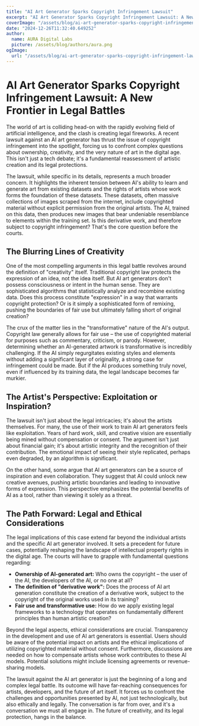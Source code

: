 ```yaml
---
title: "AI Art Generator Sparks Copyright Infringement Lawsuit"
excerpt: "AI Art Generator Sparks Copyright Infringement Lawsuit: A New Frontier in Legal Battles  The world of art is colliding head-on with the rapidly evol"
coverImage: "/assets/blog/ai-art-generator-sparks-copyright-infringement-lawsuit.jpg"
date: "2024-12-26T11:32:40.649252"
author:
  name: AURA Digital Labs
  picture: /assets/blog/authors/aura.png
ogImage:
  url: "/assets/blog/ai-art-generator-sparks-copyright-infringement-lawsuit.jpg"
---
```


# AI Art Generator Sparks Copyright Infringement Lawsuit: A New Frontier in Legal Battles

The world of art is colliding head-on with the rapidly evolving field of artificial intelligence, and the clash is creating legal fireworks.  A recent lawsuit against an AI art generator has thrust the issue of copyright infringement into the spotlight, forcing us to confront complex questions about ownership, creativity, and the very nature of art in the digital age. This isn't just a tech debate; it's a fundamental reassessment of artistic creation and its legal protections.

The lawsuit, while specific in its details, represents a much broader concern.  It highlights the inherent tension between AI's ability to learn and generate art from existing datasets and the rights of artists whose work forms the foundation of these datasets.  These datasets, often massive collections of images scraped from the internet, include copyrighted material without explicit permission from the original artists.  The AI, trained on this data, then produces new images that bear undeniable resemblance to elements within the training set.  Is this derivative work, and therefore subject to copyright infringement?  That's the core question before the courts.


## The Blurring Lines of Creativity

One of the most compelling arguments in this legal battle revolves around the definition of "creativity" itself.  Traditional copyright law protects the expression of an idea, not the idea itself.  But AI art generators don't possess consciousness or intent in the human sense. They are sophisticated algorithms that statistically analyze and recombine existing data.  Does this process constitute "expression" in a way that warrants copyright protection? Or is it simply a sophisticated form of remixing, pushing the boundaries of fair use but ultimately falling short of original creation?

The crux of the matter lies in the "transformative" nature of the AI's output.  Copyright law generally allows for fair use – the use of copyrighted material for purposes such as commentary, criticism, or parody.  However, determining whether an AI-generated artwork is transformative is incredibly challenging.  If the AI simply regurgitates existing styles and elements without adding a significant layer of originality, a strong case for infringement could be made.  But if the AI produces something truly novel, even if influenced by its training data, the legal landscape becomes far murkier.


##  The Artist's Perspective:  Exploitation or Inspiration?

The lawsuit isn't just about the legal intricacies; it's about the artists themselves.  For many, the use of their work to train AI art generators feels like exploitation.  Years of hard work, skill, and creative vision are essentially being mined without compensation or consent.  The argument isn't just about financial gain; it's about artistic integrity and the recognition of their contribution.  The emotional impact of seeing their style replicated, perhaps even degraded, by an algorithm is significant.

On the other hand, some argue that AI art generators can be a source of inspiration and even collaboration.  They suggest that AI could unlock new creative avenues, pushing artistic boundaries and leading to innovative forms of expression.  This perspective emphasizes the potential benefits of AI as a tool, rather than viewing it solely as a threat.


##  The Path Forward:  Legal and Ethical Considerations

The legal implications of this case extend far beyond the individual artists and the specific AI art generator involved.  It sets a precedent for future cases, potentially reshaping the landscape of intellectual property rights in the digital age.  The courts will have to grapple with fundamental questions regarding:

* **Ownership of AI-generated art:** Who owns the copyright – the user of the AI, the developers of the AI, or no one at all?
* **The definition of "derivative work":**  Does the process of AI art generation constitute the creation of a derivative work, subject to the copyright of the original works used in its training?
* **Fair use and transformative use:**  How do we apply existing legal frameworks to a technology that operates on fundamentally different principles than human artistic creation?


Beyond the legal aspects, ethical considerations are crucial.  Transparency in the development and use of AI art generators is essential.  Users should be aware of the potential impact on artists and the ethical implications of utilizing copyrighted material without consent.  Furthermore, discussions are needed on how to compensate artists whose work contributes to these AI models.  Potential solutions might include licensing agreements or revenue-sharing models.


The lawsuit against the AI art generator is just the beginning of a long and complex legal battle.  Its outcome will have far-reaching consequences for artists, developers, and the future of art itself.  It forces us to confront the challenges and opportunities presented by AI, not just technologically, but also ethically and legally.  The conversation is far from over, and it's a conversation we must all engage in.  The future of creativity, and its legal protection, hangs in the balance.
